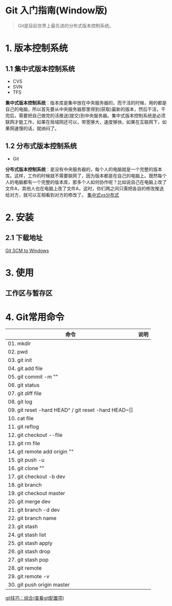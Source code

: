 Git 入门指南(Window版)
====
> Git是目前世界上最先进的分布式版本控制系统。
# 1. 版本控制系统
## 1.1 集中式版本控制系统
* CVS 
* SVN
* TFS

**集中式版本控制系统**：版本库是集中放在中央服务器的，而干活的时候，用的都是自己的电脑，所以首先要从中央服务器那里得到(获取)最新的版本，然后干活，干完后，需要把自己做完的活推送(提交)到中央服务器。集中式版本控制系统是必须联网才能工作，如果在局域网还可以，带宽够大，速度够快，如果在互联网下，如果网速慢的话，就纳闷了。
## 1.2 分布式版本控制系统
* Git

**分布式版本控制系统**：是没有中央服务器的，每个人的电脑就是一个完整的版本库。这样，工作的时候就不需要联网了，因为版本都是在自己的电脑上。既然每个人的电脑都有一个完整的版本库，那多个人如何协作呢？比如说自己在电脑上改了文件A，其他人也在电脑上改了文件A，这时，你们两之间只需把各自的修改推送给对方，就可以互相看到对方的修改了。
[集中式vs分布式](http://www.liaoxuefeng.com/wiki/0013739516305929606dd18361248578c67b8067c8c017b000/001374027586935cf69c53637d8458c9aec27dd546a6cd6000)
# 2. 安装
## 2.1 下载地址 
[Git SCM to Windows](https://git-for-windows.github.io/)
# 3. 使用


## 工作区与暂存区

# 4. Git常用命令
| 命令        | 说明           |
|------------- |------------------|
| 01. mkdir     |  
| 02. pwd     |
| 03. git init | 
| 04. git add file
| 05. git commit -m ""
| 06. git status
| 07. git diff file
| 08. git log
| 09. git reset -hard HEAD^ / git reset -hard HEAD~[]
| 10. cat file
| 11. git reflog
| 12. git checkout --file
| 13. git rm file
| 14. git remote add origin ""
| 15. git push -u
| 16. git clone ""
| 17. git checkout -b dev
| 18. git branch
| 19. git checkout master
| 20. git merge dev
| 21. git branch -d dev
| 22. git branch name
| 23. git stash
| 24. git stash list
| 25. git stash apply
| 26. git stash drop
| 27. git stash pop
| 28. git remote 
| 29. git remote -v
| 30. git push origin master


[git技巧：综合(查看git配置项)](http://blog.csdn.net/xhl_will/article/details/8442304)

